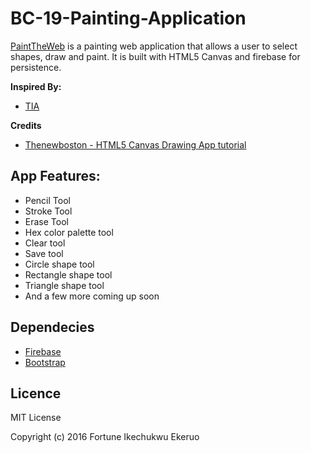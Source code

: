 # BC-19-Painting-Application
[PaintTheWeb](https://fortunee.github.io/bc-19-painting-application/) is a painting web application that allows a user to select shapes, draw and paint. It is built with HTML5 Canvas and firebase for persistence.

**Inspired By:**

* [TIA](https://andela.com)

**Credits**

* [Thenewboston - HTML5 Canvas Drawing App tutorial](https://thenewboston.com/videos.php?cat=81)

## App Features:

* Pencil Tool
* Stroke Tool
* Erase Tool
* Hex color palette tool
* Clear tool
* Save tool
* Circle shape tool
* Rectangle shape tool
* Triangle shape tool
* And a few more coming up soon


## Dependecies

* [Firebase](https://firebase.google.com/)
* [Bootstrap](http://getbootstrap.com/)

## Licence
MIT License

Copyright (c) 2016 Fortune Ikechukwu Ekeruo
